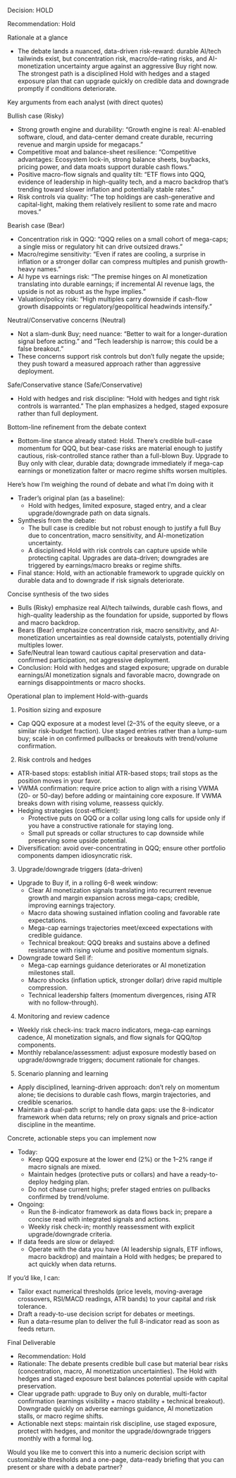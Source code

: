 Decision: HOLD

Recommendation: Hold

Rationale at a glance
- The debate lands a nuanced, data-driven risk-reward: durable AI/tech tailwinds exist, but concentration risk, macro/de-rating risks, and AI-monetization uncertainty argue against an aggressive Buy right now. The strongest path is a disciplined Hold with hedges and a staged exposure plan that can upgrade quickly on credible data and downgrade promptly if conditions deteriorate.

Key arguments from each analyst (with direct quotes)

Bullish case (Risky)
- Strong growth engine and durability: “Growth engine is real: AI-enabled software, cloud, and data-center demand create durable, recurring revenue and margin upside for megacaps.”
- Competitive moat and balance-sheet resilience: “Competitive advantages: Ecosystem lock-in, strong balance sheets, buybacks, pricing power, and data moats support durable cash flows.”
- Positive macro-flow signals and quality tilt: “ETF flows into QQQ, evidence of leadership in high-quality tech, and a macro backdrop that’s trending toward slower inflation and potentially stable rates.”
- Risk controls via quality: “The top holdings are cash-generative and capital-light, making them relatively resilient to some rate and macro moves.”

Bearish case (Bear)
- Concentration risk in QQQ: “QQQ relies on a small cohort of mega-caps; a single miss or regulatory hit can drive outsized draws.”
- Macro/regime sensitivity: “Even if rates are cooling, a surprise in inflation or a stronger dollar can compress multiples and punish growth-heavy names.”
- AI hype vs earnings risk: “The premise hinges on AI monetization translating into durable earnings; if incremental AI revenue lags, the upside is not as robust as the hype implies.”
- Valuation/policy risk: “High multiples carry downside if cash-flow growth disappoints or regulatory/geopolitical headwinds intensify.”

Neutral/Conservative concerns (Neutral)
- Not a slam-dunk Buy; need nuance: “Better to wait for a longer-duration signal before acting.” and “Tech leadership is narrow; this could be a false breakout.”
- These concerns support risk controls but don’t fully negate the upside; they push toward a measured approach rather than aggressive deployment.

Safe/Conservative stance (Safe/Conservative)
- Hold with hedges and risk discipline: “Hold with hedges and tight risk controls is warranted.” The plan emphasizes a hedged, staged exposure rather than full deployment.

Bottom-line refinement from the debate context
- Bottom-line stance already stated: Hold. There’s credible bull-case momentum for QQQ, but bear-case risks are material enough to justify cautious, risk-controlled stance rather than a full-blown Buy. Upgrade to Buy only with clear, durable data; downgrade immediately if mega-cap earnings or monetization falter or macro regime shifts worsen multiples.

Here’s how I’m weighing the round of debate and what I’m doing with it
- Trader’s original plan (as a baseline):
  - Hold with hedges, limited exposure, staged entry, and a clear upgrade/downgrade path on data signals.
- Synthesis from the debate:
  - The bull case is credible but not robust enough to justify a full Buy due to concentration, macro sensitivity, and AI-monetization uncertainty.
  - A disciplined Hold with risk controls can capture upside while protecting capital. Upgrades are data-driven; downgrades are triggered by earnings/macro breaks or regime shifts.
- Final stance: Hold, with an actionable framework to upgrade quickly on durable data and to downgrade if risk signals deteriorate.

Concise synthesis of the two sides
- Bulls (Risky) emphasize real AI/tech tailwinds, durable cash flows, and high-quality leadership as the foundation for upside, supported by flows and macro backdrop.
- Bears (Bear) emphasize concentration risk, macro sensitivity, and AI-monetization uncertainties as real downside catalysts, potentially driving multiples lower.
- Safe/Neutral lean toward cautious capital preservation and data-confirmed participation, not aggressive deployment.
- Conclusion: Hold with hedges and staged exposure; upgrade on durable earnings/AI monetization signals and favorable macro, downgrade on earnings disappointments or macro shocks.

Operational plan to implement Hold-with-guards

1) Position sizing and exposure
- Cap QQQ exposure at a modest level (2–3% of the equity sleeve, or a similar risk-budget fraction). Use staged entries rather than a lump-sum buy; scale in on confirmed pullbacks or breakouts with trend/volume confirmation.

2) Risk controls and hedges
- ATR-based stops: establish initial ATR-based stops; trail stops as the position moves in your favor.
- VWMA confirmation: require price action to align with a rising VWMA (20- or 50-day) before adding or maintaining core exposure. If VWMA breaks down with rising volume, reassess quickly.
- Hedging strategies (cost-efficient):
  - Protective puts on QQQ or a collar using long calls for upside only if you have a constructive rationale for staying long.
  - Small put spreads or collar structures to cap downside while preserving some upside potential.
- Diversification: avoid over-concentrating in QQQ; ensure other portfolio components dampen idiosyncratic risk.

3) Upgrade/downgrade triggers (data-driven)
- Upgrade to Buy if, in a rolling 6–8 week window:
  - Clear AI monetization signals translating into recurrent revenue growth and margin expansion across mega-caps; credible, improving earnings trajectory.
  - Macro data showing sustained inflation cooling and favorable rate expectations.
  - Mega-cap earnings trajectories meet/exceed expectations with credible guidance.
  - Technical breakout: QQQ breaks and sustains above a defined resistance with rising volume and positive momentum signals.
- Downgrade toward Sell if:
  - Mega-cap earnings guidance deteriorates or AI monetization milestones stall.
  - Macro shocks (inflation uptick, stronger dollar) drive rapid multiple compression.
  - Technical leadership falters (momentum divergences, rising ATR with no follow-through).

4) Monitoring and review cadence
- Weekly risk check-ins: track macro indicators, mega-cap earnings cadence, AI monetization signals, and flow signals for QQQ/top components.
- Monthly rebalance/assessment: adjust exposure modestly based on upgrade/downgrade triggers; document rationale for changes.

5) Scenario planning and learning
- Apply disciplined, learning-driven approach: don’t rely on momentum alone; tie decisions to durable cash flows, margin trajectories, and credible scenarios.
- Maintain a dual-path script to handle data gaps: use the 8-indicator framework when data returns; rely on proxy signals and price-action discipline in the meantime.

Concrete, actionable steps you can implement now

- Today:
  - Keep QQQ exposure at the lower end (2%) or the 1–2% range if macro signals are mixed.
  - Maintain hedges (protective puts or collars) and have a ready-to-deploy hedging plan.
  - Do not chase current highs; prefer staged entries on pullbacks confirmed by trend/volume.
- Ongoing:
  - Run the 8-indicator framework as data flows back in; prepare a concise read with integrated signals and actions.
  - Weekly risk check-in; monthly reassessment with explicit upgrade/downgrade criteria.
- If data feeds are slow or delayed:
  - Operate with the data you have (AI leadership signals, ETF inflows, macro backdrop) and maintain a Hold with hedges; be prepared to act quickly when data returns.

If you’d like, I can:
- Tailor exact numerical thresholds (price levels, moving-average crossovers, RSI/MACD readings, ATR bands) to your capital and risk tolerance.
- Draft a ready-to-use decision script for debates or meetings.
- Run a data-resume plan to deliver the full 8-indicator read as soon as feeds return.

Final Deliverable
- Recommendation: Hold
- Rationale: The debate presents credible bull case but material bear risks (concentration, macro, AI monetization uncertainties). The Hold with hedges and staged exposure best balances potential upside with capital preservation.
- Clear upgrade path: upgrade to Buy only on durable, multi-factor confirmation (earnings visibility + macro stability + technical breakout). Downgrade quickly on adverse earnings guidance, AI monetization stalls, or macro regime shifts.
- Actionable next steps: maintain risk discipline, use staged exposure, protect with hedges, and monitor the upgrade/downgrade triggers monthly with a formal log.

Would you like me to convert this into a numeric decision script with customizable thresholds and a one-page, data-ready briefing that you can present or share with a debate partner?